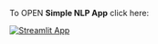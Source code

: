 To OPEN **Simple NLP App** click here:

[![Streamlit App](https://static.streamlit.io/badges/streamlit_badge_black_white.svg)](https://dongpyo.streamlit.app)
